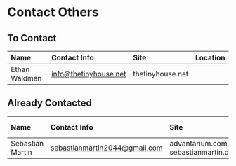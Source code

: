 # Contact Others

## To Contact

| Name          | Contact Info          | Site             | Location |
| :------------ | :-------------------- | :--------------- | :------- |
| Ethan Waldman | info@thetinyhouse.net | thetinyhouse.net |          |

## Already Contacted

| Name | Contact Info | Site | Location | Last Contacted |
| :-- | :-- | :-- | :-- | --: |
| Sebastian Martin | sebastianmartin2044@gmail.com | advantarium.com, sebastianmartin.dev | Munich, Germany | 02-23-2021 |
